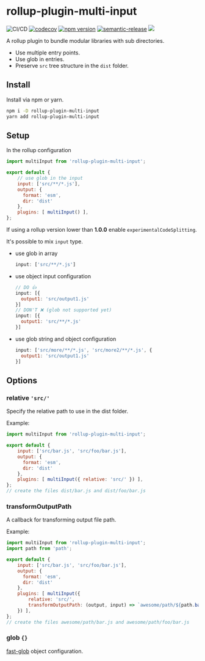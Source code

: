 # rollup-plugin-multi-input

![CI/CD](https://github.com/alfredosalzillo/rollup-plugin-multi-input/workflows/CI/CD/badge.svg)
[![codecov](https://codecov.io/gh/alfredosalzillo/rollup-plugin-multi-input/branch/master/graph/badge.svg)](https://codecov.io/gh/alfredosalzillo/rollup-plugin-multi-input)
[![npm version](https://badge.fury.io/js/rollup-plugin-multi-input.svg)](https://badge.fury.io/js/rollup-plugin-multi-input)
[![semantic-release](https://img.shields.io/badge/%20%20%F0%9F%93%A6%F0%9F%9A%80-semantic--release-e10079.svg)](https://github.com/semantic-release/semantic-release)
[![](https://data.jsdelivr.com/v1/package/npm/rollup-plugin-multi-input/badge?style=rounded)](https://www.jsdelivr.com/package/npm/rollup-plugin-multi-input)

A rollup plugin to bundle modular libraries with sub directories.

* Use multiple entry points.
* Use glob in entries.
* Preserve `src` tree structure in the `dist` folder.

## Install
Install via npm or yarn.
```bash
npm i -D rollup-plugin-multi-input
yarn add rollup-plugin-multi-input
```
## Setup
In the rollup configuration
```js
import multiInput from 'rollup-plugin-multi-input';

export default {
    // use glob in the input
    input: ['src/**/*.js'],
    output: {
      format: 'esm',
      dir: 'dist'
    },
    plugins: [ multiInput() ],
};
```
If using a rollup version lower than **1.0.0**
enable `experimentalCodeSplitting`.

It's possible to mix `input` type.
* use glob in array
    ```js
    input: ['src/**/*.js']
    ```
* use object input configuration
    ```js
    // DO 👍
    input: [{
      output1: 'src/output1.js'
    }]
    // DON'T ❌ (glob not supported yet)
    input: [{
      output1: 'src/**/*.js'
    }]
    ```
* use glob string and object configuration
    ```js
    input: ['src/more/**/*.js', 'src/more2/**/*.js', {
      output1: 'src/output1.js'
    }]
   ```

## Options

### relative `'src/'`
Specify the relative path to use in the dist folder.

Example:
```js
import multiInput from 'rollup-plugin-multi-input';

export default {
    input: ['src/bar.js', 'src/foo/bar.js'],
    output: {
      format: 'esm',
      dir: 'dist'
    },
    plugins: [ multiInput({ relative: 'src/' }) ],
};
// create the files dist/bar.js and dist/foo/bar.js
```

### transformOutputPath
A callback for transforming output file path.

Example:
```js
import multiInput from 'rollup-plugin-multi-input';
import path from 'path';

export default {
    input: ['src/bar.js', 'src/foo/bar.js'],
    output: {
      format: 'esm',
      dir: 'dist'
    },
    plugins: [ multiInput({ 
        relative: 'src/', 
        transformOutputPath: (output, input) => `awesome/path/${path.basename(output)}`, 
    }) ],
};
// create the files awesome/path/bar.js and awesome/path/foo/bar.js
```

### glob `{}`
[fast-glob](https://github.com/mrmlnc/fast-glob) object configuration.

